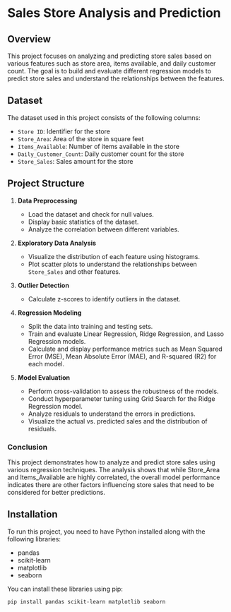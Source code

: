 
# Sales Store Analysis and Prediction

## Overview
This project focuses on analyzing and predicting store sales based on various features such as store area, items available, and daily customer count. The goal is to build and evaluate different regression models to predict store sales and understand the relationships between the features.

## Dataset
The dataset used in this project consists of the following columns:
- `Store ID`: Identifier for the store
- `Store_Area`: Area of the store in square feet
- `Items_Available`: Number of items available in the store
- `Daily_Customer_Count`: Daily customer count for the store
- `Store_Sales`: Sales amount for the store

## Project Structure
1. **Data Preprocessing**
   - Load the dataset and check for null values.
   - Display basic statistics of the dataset.
   - Analyze the correlation between different variables.

2. **Exploratory Data Analysis**
   - Visualize the distribution of each feature using histograms.
   - Plot scatter plots to understand the relationships between `Store_Sales` and other features.

3. **Outlier Detection**
   - Calculate z-scores to identify outliers in the dataset.

4. **Regression Modeling**
   - Split the data into training and testing sets.
   - Train and evaluate Linear Regression, Ridge Regression, and Lasso Regression models.
   - Calculate and display performance metrics such as Mean Squared Error (MSE), Mean Absolute Error (MAE), and R-squared (R2) for each model.

5. **Model Evaluation**
   - Perform cross-validation to assess the robustness of the models.
   - Conduct hyperparameter tuning using Grid Search for the Ridge Regression model.
   - Analyze residuals to understand the errors in predictions.
   - Visualize the actual vs. predicted sales and the distribution of residuals.
### Conclusion
This project demonstrates how to analyze and predict store sales using various regression techniques. The analysis shows that while Store_Area and Items_Available are highly correlated, the overall model performance indicates there are other factors influencing store sales that need to be considered for better predictions.

## Installation
To run this project, you need to have Python installed along with the following libraries:
- pandas
- scikit-learn
- matplotlib
- seaborn

You can install these libraries using pip:
```bash
pip install pandas scikit-learn matplotlib seaborn
